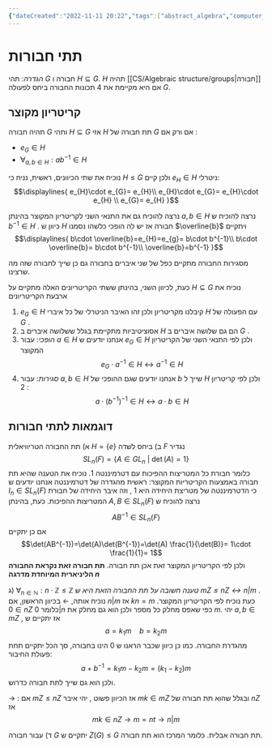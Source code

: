 ```yaml
---
{"dateCreated":"2022-11-11 20:22","tags":["abstract_algebra","computer_science"],"pageDirection":"rtl","dg-publish":true,"permalink":"/cs/algebraic-structure/sub-groups/","dgPassFrontmatter":true}
---
```



# תתי חבורות
_הגדרה_: תהי $G$ חבורה ו $H\subseteq G$. $H$ תהיה [[CS/Algebraic structure/groups\|חבורה]] אם היא מקיימת את 4 תכונות החבורה ביחס לפעולה $G$.

## קריטריון מקוצר 
תהיה חבורה $G$ ותהי $H\subseteq G$ אזי $H$ תת חבורה של $G$ אם ורק אם : 
* $e_{G}\in H$ 
* $ֿ\forall_{a,b\in H}: ab^{-1}\in H$ 

נוכיח את שתי הכיוונים, ראשית, נניח כי $H\leq G$ ולכן קיים $e_{H}\in H$ ניטרלי:
$$\displaylines{
e_{H}\cdot e_{G}= e_{H}\\
e_{H}\cdot e_{G}= e_{H}\cdot e_{H} \\
e_{G}= e_{H}
}$$

נרצה להוכיח גם את התנאי השני לקריטריון המקוצר 
בהינתן $a,b\in H$ נרצה להוכיח ש $b^{-1}\in H$ . כיוון ש $H$ חבורה אז יש לה הופכי כלשהו נסמנו $\overline{b}$ ויתקיים 
$$\displaylines{
b\cdot \overline{b}=e_{H}=e_{g}= b\cdot b^{-1}\\
b\cdot \overline{b}= b\cdot b^{-1}\\
\overline{b}=b^{-1}
}$$

מסגירות החבורה מתקיים כפל של שני איברים בחבורה גם כן שייך לחבורה שזה מה שרצינו.

כעת, לכיוון השני, בהינתן ששתי הקריטריונים האלה מתקיים על $H\subseteq G$ נוכיח את ארבעת הקריטריונים
1) $e_{G}\in H$ קיבלנו מקריטריון ולכן זהו האיבר הניטרלי של כל איברי $H$ עם הפעולה של $G$ .
2) אסוציטיביות מתקיימת בגלל ששלושה איברים ב $H$ הם גם שלושה איברים ב $G$ .
3) _הופכי_: עבור $a\in H$ אנחנו יודעים ש $e_{G}\in H$ ולכן לפי התנאי השני של הקריטריון המקוצר 
$$e_{G}\cdot a^{-1}\in H \leftrightarrow a^{-1}\in H$$
4) _סגירות_: עבור $a,b\in H$ אנחנו יודעים שגם ההופכי של $b$ שייך ל $H$ ולכן לפי קריטריון 2 :
$$a\cdot (b^{-1})^{-1}\in H \leftrightarrow a\cdot b \in H$$
## דוגמאות לתתי חבורות 

א) תת החבורה הטריוויאלית $H=\{e\}$ 
ב) ביחס לשדה $F$ נגדיר 
$$SL_{n}(F)= \{A\in GL_{n} \ | \ \det(A) = 1\}$$
כלומר חבורת כל המטריצות ההפיכות עם דטרמיננטה 1.
נוכיח את הטענה שהיא תת חבורה באמצעות הקריטריות המקוצר:
ראשית מהגדרה של דטרמיננטה אנחנו יודעים ש $I_{n}\in SL_{n}(F)$ כי הדטרמיננטה של מטריצת היחידה היא $1$ , וזה איבר היחידה של חבורת המטריצות ההפיכות. 
כעת, בהינתן $A,B\in SL_{n}(F)$ נרצה להוכיח ש 
$$AB^{-1}\in SL_{n}(F)$$
אם כן יתקיים
$$\det(AB^{-1})=\det(A)\det(B^{-1})=\det(A) \frac{1}{\det(B)}= 1\cdot \frac{1}{1}= 1$$
ולכן לפי הקריטריון המקוצר זאת אכן תת חבורה.
__תת חבורה זאת נקראת החבורה הליניארית המיוחדת מדרגה $n$__ 

ג) $\forall_{n\in\mathbb{N}}:n\cdot\mathbb{Z}\leq\mathbb{Z}$ 
_טענה חשובה על תת החבורה הזאת היא ש $mZ\leq nZ\leftrightarrow n|m$_ .
נוכיח אותה, $\leftarrow$ בכיוון הראשון, אם $n|m$ אז $kn=m$ כעת נוכיח לפי הקריטריון המקוצר.
$0\in nZ$ כלומר $0|n$ כפי שאפס מחלק כל מספר ולכן הוא גם מחלק את $m$.
יהי $a,b\in mZ$ , אז יתקיים ש 
$$a= k_{1}m \ \ \ \ b= k_{2}m$$
מהגדרת החבורה. כמו כן כיוון שכבר הראנו ש $0$ הינו בחבורה, 
סך הכל יתקיים תחת פעולת החיבור:
$$a+b^{-1}= k_{1}m - k_{2}m= (k_{1}-k_{2})m$$
ולכן הוא גם שייך לתת חבורה כדרוש.

$\rightarrow$ :  אם $mZ\leq nZ$ אז הכיוון פשוט , יהי איבר $mk\in mZ$ ובגלל שהוא תת חבורה של $nZ$ אז 
$$mk\in nZ \rightarrow m=nt\rightarrow n|m $$

ד) עבור חבורה $G$ יתקיים ש $Z(G)\leq G$ תת חבורה אבלית. כלומר המרכז הוא תת חבורה.
